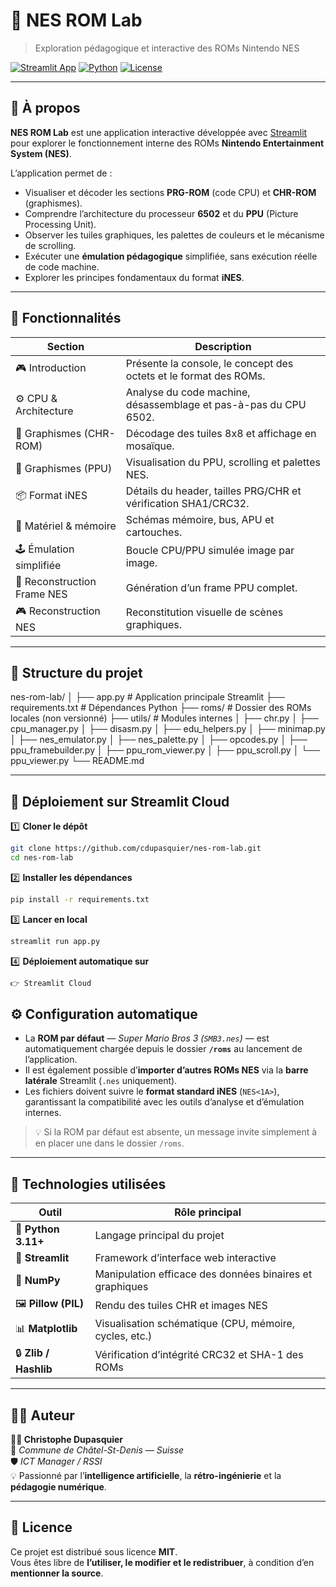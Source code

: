 # 🧬 NES ROM Lab
> Exploration pédagogique et interactive des ROMs Nintendo NES

[![Streamlit App](https://img.shields.io/badge/🚀%20Open%20on%20Streamlit-FF4B4B?logo=streamlit&logoColor=white)](https://nes-rom-lab.streamlit.app)
[![Python](https://img.shields.io/badge/Python-3.11+-blue.svg?logo=python&logoColor=white)](https://www.python.org/)
[![License](https://img.shields.io/badge/license-MIT-green.svg)](LICENSE)

---

## 🧠 À propos

**NES ROM Lab** est une application interactive développée avec [Streamlit](https://streamlit.io/) pour explorer le fonctionnement interne des ROMs **Nintendo Entertainment System (NES)**.

L’application permet de :
- Visualiser et décoder les sections **PRG-ROM** (code CPU) et **CHR-ROM** (graphismes).
- Comprendre l’architecture du processeur **6502** et du **PPU** (Picture Processing Unit).
- Observer les tuiles graphiques, les palettes de couleurs et le mécanisme de scrolling.
- Exécuter une **émulation pédagogique** simplifiée, sans exécution réelle de code machine.
- Explorer les principes fondamentaux du format **iNES**.

---

## 🧩 Fonctionnalités

| Section | Description |
|----------|--------------|
| 🎮 Introduction | Présente la console, le concept des octets et le format des ROMs. |
| ⚙️ CPU & Architecture | Analyse du code machine, désassemblage et pas-à-pas du CPU 6502. |
| 🎨 Graphismes (CHR-ROM) | Décodage des tuiles 8x8 et affichage en mosaïque. |
| 🧩 Graphismes (PPU) | Visualisation du PPU, scrolling et palettes NES. |
| 📦 Format iNES | Détails du header, tailles PRG/CHR et vérification SHA1/CRC32. |
| 🧱 Matériel & mémoire | Schémas mémoire, bus, APU et cartouches. |
| 🕹️ Émulation simplifiée | Boucle CPU/PPU simulée image par image. |
| 🧠 Reconstruction Frame NES | Génération d’un frame PPU complet. |
| 🎮 Reconstruction NES | Reconstitution visuelle de scènes graphiques. |

---

## 📂 Structure du projet
nes-rom-lab/
│
├── app.py # Application principale Streamlit
├── requirements.txt # Dépendances Python
├── roms/ # Dossier des ROMs locales (non versionné)
├── utils/ # Modules internes
│ ├── chr.py
│ ├── cpu_manager.py
│ ├── disasm.py
│ ├── edu_helpers.py
│ ├── minimap.py
│ ├── nes_emulator.py
│ ├── nes_palette.py
│ ├── opcodes.py
│ ├── ppu_framebuilder.py
│ ├── ppu_rom_viewer.py
│ ├── ppu_scroll.py
│ └── ppu_viewer.py
└── README.md

---

## 🚀 Déploiement sur Streamlit Cloud

1️⃣ **Cloner le dépôt**
```bash
git clone https://github.com/cdupasquier/nes-rom-lab.git
cd nes-rom-lab
```

2️⃣ **Installer les dépendances**
```bash
pip install -r requirements.txt
```

3️⃣ **Lancer en local**
```bash
streamlit run app.py
```
4️⃣ **Déploiement automatique sur**
```bash
👉 Streamlit Cloud
```
## ⚙️ Configuration automatique

- La **ROM par défaut** — *Super Mario Bros 3 (`SMB3.nes`)* — est automatiquement chargée depuis le dossier **`/roms`** au lancement de l’application.  
- Il est également possible d’**importer d’autres ROMs NES** via la **barre latérale** Streamlit (`.nes` uniquement).  
- Les fichiers doivent suivre le **format standard iNES** (`NES<1A>`), garantissant la compatibilité avec les outils d’analyse et d’émulation internes.

> 💡 Si la ROM par défaut est absente, un message invite simplement à en placer une dans le dossier `/roms`.

---

## 🧩 Technologies utilisées

| Outil | Rôle principal |
|--------|----------------|
| 🐍 **Python 3.11+** | Langage principal du projet |
| 🎈 **Streamlit** | Framework d’interface web interactive |
| 🔢 **NumPy** | Manipulation efficace des données binaires et graphiques |
| 🖼️ **Pillow (PIL)** | Rendu des tuiles CHR et images NES |
| 📊 **Matplotlib** | Visualisation schématique (CPU, mémoire, cycles, etc.) |
| 🔒 **Zlib / Hashlib** | Vérification d’intégrité CRC32 et SHA-1 des ROMs |

---

## 🧑‍💻 Auteur

**👨‍💻 Christophe Dupasquier**  
📍 *Commune de Châtel-St-Denis — Suisse*  
🛡️ *ICT Manager / RSSI*  
💡 Passionné par l’**intelligence artificielle**, la **rétro-ingénierie** et la **pédagogie numérique**.

---

## 📜 Licence

Ce projet est distribué sous licence **MIT**.  
Vous êtes libre de **l’utiliser, le modifier et le redistribuer**, à condition d’en **mentionner la source**.





